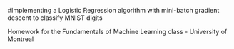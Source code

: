 #Implementing a Logistic Regression algorithm with mini-batch gradient descent to classify MNIST digits

Homework for the Fundamentals of Machine Learning class - University of Montreal
